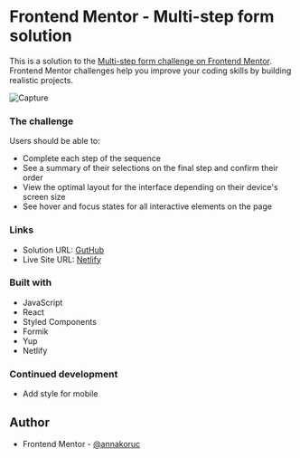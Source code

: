 # Frontend Mentor - Multi-step form solution

This is a solution to the [Multi-step form challenge on Frontend Mentor](https://www.frontendmentor.io/challenges/multistep-form-YVAnSdqQBJ). Frontend Mentor challenges help you improve your coding skills by building realistic projects.

![Capture](https://user-images.githubusercontent.com/95089940/223124675-6f0647ef-317e-4794-8358-369b74a8f625.PNG)


### The challenge

Users should be able to:

- Complete each step of the sequence
- See a summary of their selections on the final step and confirm their order
- View the optimal layout for the interface depending on their device's screen size
- See hover and focus states for all interactive elements on the page

### Links

- Solution URL: [GutHub](https://github.com/annakoruc/FrontendMentor_MultiStepForm)
- Live Site URL: [Netlify](https://dreamy-macaron-65582e.netlify.app/)

### Built with

- JavaScript
- React
- Styled Components
- Formik
- Yup
- Netlify

### Continued development

- Add style for mobile

## Author

- Frontend Mentor - [@annakoruc](https://www.frontendmentor.io/profile/annakoruc)

